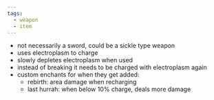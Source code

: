 ```yaml
---
tags:
  - weapon
  - item
---
```

- not necessarily a sword, could be a sickle type weapon
- uses electroplasm to charge
- slowly depletes electroplasm when used
- instead of breaking it needs to be charged with electroplasm again
- custom enchants for when they get added:
  - rebirth: area damage when recharging
  - last hurrah: when below 10% charge, deals more damage
